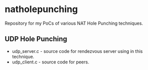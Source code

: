 # natholepunching
Repository for my PoCs of various NAT Hole Punching techniques.

## UDP Hole Punching
+ udp_server.c - source code for rendezvous server using in this technique.
+ udp_client.c - source code for peers.
